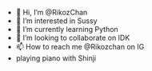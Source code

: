 - 👋 Hi, I’m @RikozChan
- 👀 I’m interested in Sussy
- 🌱 I’m currently learning Python
- 💞️ I’m looking to collaborate on IDK
- 📫 How to reach me @Rikozchan on IG
- playing piano with Shinji

<!---
RikozChan/RikozChan is a ✨ special ✨ repository because its `README.md` (this file) appears on your GitHub profile.
You can click the Preview link to take a look at your changes.
--->
